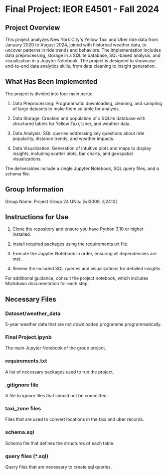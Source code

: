 # Final Project: IEOR E4501 - Fall 2024

## Project Overview

This project analyzes New York City's Yellow Taxi and Uber ride data from January 2020 to August 2024, joined with historical weather data, to uncover patterns in ride trends and behaviors. The implementation includes data preprocessing, storage in a SQLite database, SQL-based analysis, and visualization in a Jupyter Notebook. The project is designed to showcase end-to-end data analytics skills, from data cleaning to insight generation.

## What Has Been Implemented

The project is divided into four main parts:

1. Data Preprocessing: Programmatic downloading, cleaning, and sampling of large datasets to make them suitable for analysis.

2. Data Storage: Creation and population of a SQLite database with structured tables for Yellow Taxi, Uber, and weather data.

3. Data Analysis: SQL queries addressing key questions about ride popularity, distance trends, and weather impacts.

4. Data Visualization: Generation of intuitive plots and maps to display insights, including scatter plots, bar charts, and geospatial visualizations.

The deliverables include a single Jupyter Notebook, SQL query files, and a schema file.

## Group Information

Group Name: Project Group 24
UNIs: [wl3009, zj2410]

## Instructions for Use
1. Clone the repository and ensure you have Python 3.10 or higher installed.

2. Install required packages using the requirements.txt file.

3. Execute the Jupyter Notebook in order, ensuring all dependencies are met.

4. Review the included SQL queries and visualizations for detailed insights.

For additional guidance, consult the project notebook, which includes Markdown documentation for each step.

## Necessary Files

### Dataset/weather_data

5-year weather data that are not downloaded programme programmatically.  

### Final Project.ipynb

The main Jupyter Notebook of the group project.

### requirements.txt

A list of necessary packages used to run the project.

### .gitignore file

A file to ignore files that should not be committed. 

### taxi_zone files

Files that are used to convert locations in the taxi and uber records.

### schema.sql

Schema file that defines the structures of each table.

### query files (*.sql)

Query files that are necessary to create sql queries.
